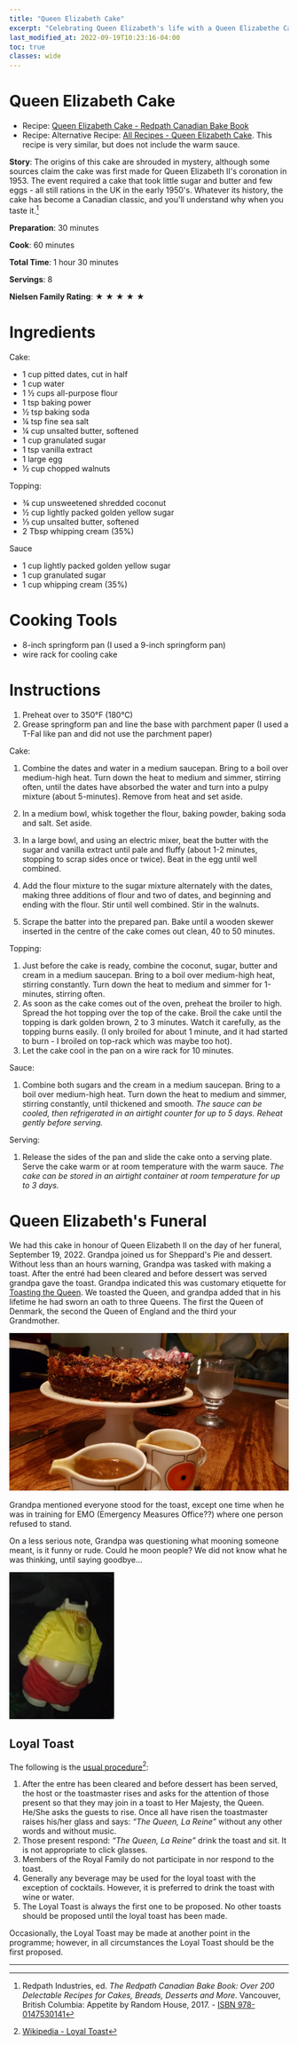 ```yaml
---
title: "Queen Elizabeth Cake"
excerpt: "Celebrating Queen Elizabeth's life with a Queen Elizabethe Cake."
last_modified_at: 2022-09-19T10:23:16-04:00
toc: true
classes: wide
---
```


# Queen Elizabeth Cake

- Recipe: [Queen Elizabeth Cake - Redpath Canadian Bake Book](https://worldcat.org/isbn/978-0147530141)
- Recipe: Alternative Recipe: [All Recipes - Queen Elizabeth Cake](https://www.allrecipes.com/recipe/7666/queen-elizabeth-cake-i/).  This recipe is very similar, but does not include the warm sauce.

**Story**:  The origins of this cake are shrouded in mystery, although some sources claim the cake was first made for Queen Elizabeth II's coronation in 1953.  The event required a cake that took little sugar and butter and few eggs - all still rations in the UK in the early 1950's.  Whatever its history, the cake has become a Canadian classic, and you'll understand why when you taste it.[^1]

**Preparation**: 30 minutes

**Cook**: 60 minutes

**Total Time**: 1 hour 30 minutes

**Servings**: 8

**Nielsen Family Rating**: ★ ★ ★ ★ ★

# Ingredients

Cake:

- 1 cup pitted dates, cut in half
- 1 cup water
- 1 ½ cups all-purpose flour
- 1 tsp baking power
- ½ tsp baking soda
- ¼ tsp fine sea salt
- ¼ cup unsalted butter, softened
- 1 cup granulated sugar
- 1 tsp vanilla extract
- 1 large egg
- ½ cup chopped walnuts

Topping:

- ¾ cup unsweetened shredded coconut
- ½ cup lightly packed golden yellow sugar
- ⅓ cup unsalted butter, softened
- 2 Tbsp whipping cream (35%)

Sauce

- 1 cup lightly packed golden yellow sugar
- 1 cup granulated sugar
- 1 cup whipping cream (35%)

# Cooking Tools

- 8-inch springform pan  (I used a 9-inch springform pan)
- wire rack for cooling cake

# Instructions

1. Preheat over to 350°F  (180°C)
2. Grease springform pan and line the base with parchment paper (I used a T-Fal like pan and did not use the parchment paper)

Cake:

1. Combine the dates and water in a medium saucepan.  Bring to a boil over medium-high heat.   Turn down the heat to medium and simmer, stirring often, until the dates have absorbed the water and turn into a pulpy mixture (about 5-minutes).   Remove from heat and set aside.

1. In a medium bowl, whisk together the flour, baking powder, baking soda and salt.  Set aside.
2. In a large bowl, and using an electric mixer, beat the butter with the sugar and vanilla extract until pale and fluffy (about 1-2 minutes, stopping to scrap sides once or twice).   Beat in the egg until well combined.
3. Add the flour mixture to the sugar mixture alternately with the dates, making three additions of flour and two of dates, and beginning and ending with the flour.  Stir until well combined.  Stir in the walnuts.
4. Scrape the batter into the prepared pan.  Bake until a wooden skewer inserted in the centre of the cake comes out clean, 40 to 50 minutes.

Topping:

1. Just before the cake is ready, combine the coconut, sugar, butter and cream in a medium saucepan.  Bring to a boil over medium-high heat, stirring constantly.  Turn down the heat to medium and simmer for 1-minutes, stirring often.
2. As soon as the cake comes out of the oven, preheat the broiler to high.  Spread the hot topping over the top of the cake.  Broil the cake until the topping is dark golden brown, 2 to 3 minutes.   Watch it carefully, as the topping burns easily.  (I only broiled for about 1 minute, and it had started to burn - I broiled on top-rack which was maybe too hot).   
3. Let the cake cool in the pan on a wire rack for 10 minutes.

Sauce:

1. Combine both sugars and the cream in a medium saucepan.  Bring to a boil over medium-high heat.  Turn down the heat to medium and simmer, stirring constantly, until thickened and smooth.   *The sauce can be cooled, then refrigerated in an airtight counter for up to 5 days.  Reheat gently before serving.*

Serving:

1. Release the sides of the pan and slide the cake onto a serving plate.   Serve the cake warm or at room temperature with the warm sauce.  *The cake can be stored in an airtight container at room temperature for up to 3 days.*



# Queen Elizabeth's Funeral

We had this cake in honour of Queen Elizabeth II on the day of her funeral, September 19, 2022.   Grandpa joined us for Sheppard's Pie and dessert.    Without less than an hours warning, Grandpa was tasked with making a toast.   After the entré had been cleared and before dessert was served grandpa gave the toast.   Grandpa indicated this was customary etiquette for [Toasting the Queen](https://d21toastmasters.org/toasting-the-queen/).   We toasted the Queen, and grandpa added that in his lifetime he had sworn an oath to three Queens.   The first the Queen of Denmark, the second the Queen of England and the third your Grandmother.

![Cake-Queen-Elizabeth-Cake-2022-09-20](assets/images/Cake-Queen-Elizabeth-Cake-2022-09-20.jpg)

Grandpa mentioned everyone stood for the toast, except one time when he was in training for EMO (Emergency Measures Office??) where one person refused to stand.

On a less serious note, Grandpa was questioning what mooning someone meant, is it funny or rude.  Could he moon people?   We did not know what he was thinking, until saying goodbye...

![Grandpa-Mooning-in-Car-From-Scotty](assets/images/Grandpa-Mooning-in-Car-From-Scotty.png)

## Loyal Toast

The following is the [usual procedure](https://d21toastmasters.org/toasting-the-queen/)[^2]:

1. After the entre has been cleared and before dessert has been served, the host or the toastmaster rises and asks for the attention of those present so that they may join in a toast to Her Majesty, the Queen. He/She asks the guests to rise. Once all have risen the toastmaster raises his/her glass and says:
   *“The Queen, La Reine”*
   without any other words and without music.
2. Those present respond:
   *“The Queen, La Reine”*
   drink the toast and sit. It is not appropriate to click glasses.
3. Members of the Royal Family do not participate in nor respond to the toast.
4. Generally any beverage may be used for the loyal toast with the exception of cocktails. However, it is preferred to drink the toast with wine or water.
5. The Loyal Toast is always the first one to be proposed. No other toasts should be proposed until the loyal toast has been made.

Occasionally, the Loyal Toast may be made at another point in the programme; however, in all circumstances the Loyal Toast should be the first proposed.

---


[^1]: Redpath Industries, ed. *The Redpath Canadian Bake Book: Over 200 Delectable Recipes for Cakes, Breads, Desserts and More*. Vancouver, British Columbia: Appetite by Random House, 2017. - [ISBN 978-0147530141](https://worldcat.org/isbn/978-0147530141)
[^2]: [Wikipedia - Loyal Toast](https://en.wikipedia.org/wiki/Loyal_toast)

